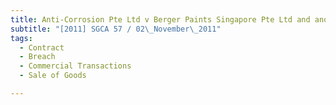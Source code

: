 ```yaml
---
title: Anti-Corrosion Pte Ltd v Berger Paints Singapore Pte Ltd and another appeal 
subtitle: "[2011] SGCA 57 / 02\_November\_2011"
tags:
  - Contract
  - Breach
  - Commercial Transactions
  - Sale of Goods

---
```


